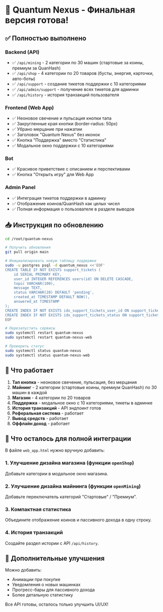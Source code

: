 # 🚀 Quantum Nexus - Финальная версия готова!

## ✅ Полностью выполнено

### Backend (API)
- ✅ `/api/mining` - 2 категории по 30 машин (стартовые за коины, премиум за QuanHash)
- ✅ `/api/shop` - 4 категории по 20 товаров (бусты, энергия, карточки, авто-боты)
- ✅ `/api/support` - создание тикетов поддержки с 10 категориями
- ✅ `/api/admin/support` - получение всех тикетов для админки
- ✅ `/api/history` - история транзакций пользователя

### Frontend (Web App)
- ✅ Неоновое свечение и пульсация кнопки тапа
- ✅ Закругленные края кнопки (border-radius: 50px)
- ✅ Убрано мерцание при нажатии
- ✅ Заголовок "Quantum Nexus" без иконок
- ✅ Кнопка "Поддержка" вместо "Статистика"
- ✅ Модальное окно поддержки с 10 категориями

### Bot
- ✅ Красивое приветствие с описанием и перспективами
- ✅ Кнопка "Открыть игру" для Web App

### Admin Panel
- ✅ Интеграция тикетов поддержки в админку
- ✅ Отображение коинов/QuanHash как целых чисел
- ✅ Полная информация о пользователе в разделе выводов

## 📥 Инструкция по обновлению

```bash
cd /root/quantum-nexus

# Получить обновления
git pull origin main

# Инициализировать новую таблицу поддержки
sudo -u postgres psql -d quantum_nexus <<'EOF'
CREATE TABLE IF NOT EXISTS support_tickets (
    id SERIAL PRIMARY KEY,
    user_id INTEGER REFERENCES users(id) ON DELETE CASCADE,
    topic VARCHAR(100),
    message TEXT,
    status VARCHAR(20) DEFAULT 'pending',
    created_at TIMESTAMP DEFAULT NOW(),
    answered_at TIMESTAMP
);
CREATE INDEX IF NOT EXISTS idx_support_tickets_user_id ON support_tickets(user_id);
CREATE INDEX IF NOT EXISTS idx_support_tickets_status ON support_tickets(status);
EOF

# Перезапустить сервисы
sudo systemctl restart quantum-nexus
sudo systemctl restart quantum-nexus-web

# Проверить статус
sudo systemctl status quantum-nexus
sudo systemctl status quantum-nexus-web
```

## 🎯 Что работает

1. **Тап кнопка** - неоновое свечение, пульсация, без мерцания
2. **Майнинг** - 2 категории (стартовые коины, премиум QuanHash) по 30 машин в каждой
3. **Магазин** - 4 категории по 20 товаров
4. **Поддержка** - модальное окно с 10 категориями, тикеты в админке
5. **История транзакций** - API эндпоинт готов
6. **Реферальная система** - работает
7. **Вывод средств** - работает
8. **Оффлайн доход** - работает

## 📝 Что осталось для полной интеграции

В файле `web_app.html` нужно вручную добавить:

### 1. Улучшение дизайна магазина (функции `openShop`)

Добавьте категории в модальное окно магазина.

### 2. Улучшение дизайна майнинга (функции `openMining`)

Добавьте переключатель категорий "Стартовые" / "Премиум".

### 3. Компактная статистика

Объедините отображение коинов и пассивного дохода в одну строку.

### 4. История транзакций

Создайте раздел истории с API `/api/history`.

## 🎨 Дополнительные улучшения

Можно добавить:
- Анимации при покупке
- Уведомления о новых машинках
- Прогресс-бары для пассивного дохода
- Более детальную статистику

Все API готовы, осталось только улучшить UI/UX!


